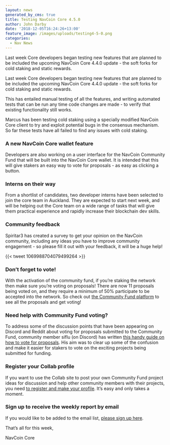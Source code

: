 ```yaml
---
layout: news
generated_by_cms: true
title: Testing NavCoin Core 4.5.0
author: John Darby
date: '2018-12-05T16:24:26+13:00'
feature_image: /images/uploads/testing4-5-0.png
categories:
  - Nav News
---
```

Last week Core developers began testing new features that are planned to be included the upcoming NavCoin Core 4.4.0 update - the soft forks for cold staking and static rewards. 

Last week Core developers began testing new features that are planned to be included the upcoming NavCoin Core 4.4.0 update - the soft forks for cold staking and static rewards. 

This has entailed manual testing of all the features, and writing automated tests that can be run any time code changes are made - to verify that existing functionality still works.

Marcus has been testing cold staking using a specially modified NavCoin Core client to try and exploit potential bugs in the consensus mechanism. So far these tests have all failed to find any issues with cold staking.

### A new NavCoin Core wallet feature

Developers are also working on a user interface for the NavCoin Community Fund that will be built into the NavCoin Core wallet. It is intended that this will give stakers an easy way to vote for proposals - as easy as clicking a button.

### Interns on their way

From a shortlist of candidates, two developer interns have been selected to join the core team in Auckland. They are expected to start next week, and will be helping out the Core team on a wide range of tasks that will give them practical experience and rapidly increase their blockchain dev skills.

### Community feedback

Spiritar3 has created a survey to get your opinion on the NavCoin community, including any ideas you have to improve community engagement - so please fill it out with your feedback, it will be a huge help!

{{< tweet 1069988704079499264 >}}

### Don’t forget to vote!

With the activation of the community fund, if you’re staking the network then make sure you’re voting on proposals! There are now 11 proposals being voted on, and they require a minimum of 50% participate to be accepted into the network. So check out [the Community Fund platform](https://communityfund.nav.community/) to see all the proposals and get voting!

### Need help with Community Fund voting?

To address some of the discussion points that have been appearing on Discord and Reddit about voting for proposals submitted to the Community Fund, community member siflu (on Discord) has written [this handy guide on how to vote for proposals](https://medium.com/@siflu/navcoin-community-fund-how-to-vote-for-your-favorite-proposals-158ff9c2df58). His aim was to clear up some of the confusion and make it easier for stakers to vote on the exciting projects being submitted for funding.

### Register your Collab profile

If you want to use the Collab site to post your own Community Fund project ideas for discussion and help other community members with their projects, you need [to register and make your profile](https://collab.navcoin.org/dashboard). It’s easy and only takes a moment. 

### Sign up to receive the weekly report by email

If you would like to be added to the email list, [please sign up here](http://eepurl.com/cGq92z).

That’s all for this week,

NavCoin Core
